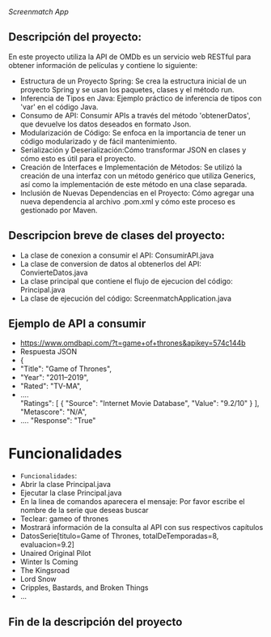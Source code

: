 <em>Screenmatch App</em>
## Descripción del proyecto:
En este proyecto utiliza la API de OMDb es un servicio web RESTful para obtener información de películas y contiene lo siguiente:
* Estructura de un Proyecto Spring: Se crea la estructura inicial de un proyecto Spring y se usan los paquetes, clases y el método run.
* Inferencia de Tipos en Java: Ejemplo práctico de inferencia de tipos con 'var' en el código Java.
* Consumo de API: Consumir APIs a través del método 'obtenerDatos', que devuelve los datos deseados en formato Json.
* Modularización de Código: Se enfoca en la importancia de tener un código modularizado y de fácil mantenimiento.
* Serialización y Deserialización:Cómo transformar JSON en clases y cómo esto es útil para el proyecto.
* Creación de Interfaces e Implementación de Métodos: Se utilizó la creación de una interfaz con un método genérico que utiliza Generics, así como la implementación de este método en una clase separada.
* Inclusión de Nuevas Dependencias en el Proyecto: Cómo agregar una nueva dependencia al archivo .pom.xml y cómo este proceso es gestionado por Maven.

## Descripcion breve de clases del proyecto:

* La clase de conexion a consumir el API: ConsumirAPI.java
* La clase de conversion de datos al obtenerlos del API: ConvierteDatos.java
* La clase principal que contiene el flujo de ejecucion del código: Principal.java
* La clase de ejecución del código: ScreenmatchApplication.java

## Ejemplo de API a consumir
* https://www.omdbapi.com/?t=game+of+thrones&apikey=574c144b
* Respuesta JSON
* {
*   "Title": "Game of Thrones",
*   "Year": "2011–2019",
*   "Rated": "TV-MA",
*   ....    
    "Ratings": [
        {
            "Source": "Internet Movie Database",
            "Value": "9.2/10"
        }
    ],
    "Metascore": "N/A",
*   ....
    "Response": "True"

# Funcionalidades
- `Funcionalidades`:
- Abrir la clase Principal.java
- Ejecutar la clase Principal.java
- En la linea de comandos aparecera el mensaje: Por favor escribe el nombre de la serie que deseas buscar
- Teclear: gameo of thrones
- Mostrará información de la consulta al API con sus respectivos capítulos
- DatosSerie[titulo=Game of Thrones, totalDeTemporadas=8, evaluacion=9.2]
- Unaired Original Pilot
- Winter Is Coming
- The Kingsroad
- Lord Snow
- Cripples, Bastards, and Broken Things
- ...

## Fin de la descripción del proyecto
  
